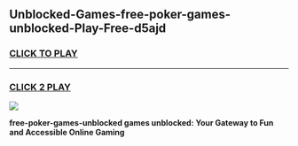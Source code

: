 
## Unblocked-Games-free-poker-games-unblocked-Play-Free-d5ajd
<h3>
<a href="https://premium76.site?title=free-poker-games-unblocked&ref=23A">CLICK TO PLAY</a></h3>
<hr>

<h3>
<a href="https://premium76.site?title=free-poker-games-unblocked&ref=23A">CLICK 2 PLAY</a>
  
</h3>

<a href="https://premium76.site?title=free-poker-games-unblocked&ref=23A"><img src="https://clearcache.store/games.png"></a>


**free-poker-games-unblocked games unblocked: Your Gateway to Fun and Accessible Online Gaming**
